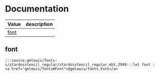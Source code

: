 # Documentation
|Value|description|
|---|---|
|[font](#font)||

## font

```moonbit
:::source,gmlewis/fonts-s/stardosstencil_regular/stardosstencil_regular.mbt,2999:::let font : <a href="gmlewis/fonts#Font">@gmlewis/fonts.Font</a>
```


